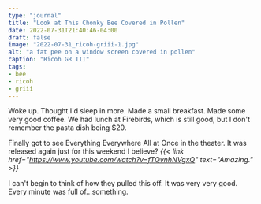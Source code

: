 ```yaml
---
type: "journal"
title: "Look at This Chonky Bee Covered in Pollen"
date: 2022-07-31T21:40:46-04:00
draft: false
image: "2022-07-31_ricoh-griii-1.jpg"
alt: "a fat pee on a window screen covered in pollen"
caption: "Ricoh GR III"
tags:
- bee
- ricoh
- griii
---
```


Woke up. Thought I'd sleep in more. Made a small breakfast. Made some very good coffee. We had lunch at Firebirds, which is still good, but I don't remember the pasta dish being $20. 

Finally got to see Everything Everywhere All at Once in the theater. It was released again just for this weekend I believe? _{{< link href="https://www.youtube.com/watch?v=fTQvnhNVgxQ" text="Amazing." >}}_

I can't begin to think of how they pulled this off. It was very very good. Every minute was full of...something.
